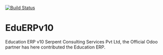 [![Build Status](https://travis-ci.org/JayVora-SerpentCS/EduERPv8.svg?branch=10.0)](https://travis-ci.org/JayVora-SerpentCS/EduERPv8)

# EduERPv10
Education ERP v10
Serpent Consulting Services Pvt Ltd, the Official Odoo partner has here contributed the Education ERP.
